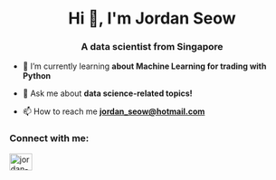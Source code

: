 <h1 align="center">Hi 👋, I'm Jordan Seow</h1>
<h3 align="center">A data scientist from Singapore</h3>

- 🌱 I’m currently learning **about Machine Learning for trading with Python**

- 💬 Ask me about **data science-related topics!**

- 📫 How to reach me **jordan_seow@hotmail.com**

<h3 align="left">Connect with me:</h3>
<p align="left">
<a href="https://linkedin.com/in/jordan-seow" target="blank"><img align="center" src="https://raw.githubusercontent.com/rahuldkjain/github-profile-readme-generator/master/src/images/icons/Social/linked-in-alt.svg" alt="jordan-seow" height="30" width="40" /></a>
</p>
